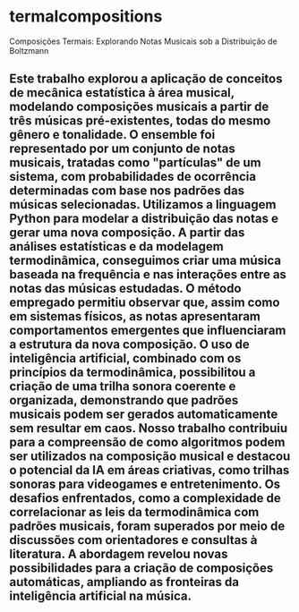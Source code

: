 # termalcompositions
 Composições Termais: Explorando Notas Musicais sob a Distribuição de Boltzmann 
## Este trabalho explorou a aplicação de conceitos de mecânica estatística à área musical, modelando composições musicais a partir de três músicas pré-existentes, todas do mesmo gênero e tonalidade. O ensemble foi representado por um conjunto de notas musicais, tratadas como "partículas" de um sistema, com probabilidades de ocorrência determinadas com base nos padrões das músicas selecionadas. Utilizamos a linguagem Python para modelar a distribuição das notas e gerar uma nova composição. A partir das análises estatísticas e da modelagem termodinâmica, conseguimos criar uma música baseada na frequência e nas interações entre as notas das músicas estudadas. O método empregado permitiu observar que, assim como em sistemas físicos, as notas apresentaram comportamentos emergentes que influenciaram a estrutura da nova composição. O uso de inteligência artificial, combinado com os princípios da termodinâmica, possibilitou a criação de uma trilha sonora coerente e organizada, demonstrando que padrões musicais podem ser gerados automaticamente sem resultar em caos. Nosso trabalho contribuiu para a compreensão de como algoritmos podem ser utilizados na composição musical e destacou o potencial da IA em áreas criativas, como trilhas sonoras para videogames e entretenimento. Os desafios enfrentados, como a complexidade de correlacionar as leis da termodinâmica com padrões musicais, foram superados por meio de discussões com orientadores e consultas à literatura. A abordagem revelou novas possibilidades para a criação de composições automáticas, ampliando as fronteiras da inteligência artificial na música. 
